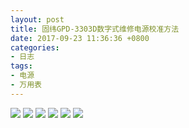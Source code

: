 ```yaml
---
layout: post
title: 固纬GPD-3303D数字式维修电源校准方法
date: 2017-09-23 11:36:36 +0800
categories:
- 日志
tags:
- 电源
- 万用表
---
```


![](https://github.com/bh3nvn/bh3nvn.github.io/raw/master/image/2017/2017-09-23-01.jpg)
![](https://github.com/bh3nvn/bh3nvn.github.io/raw/master/image/2017/2017-09-23-02.jpg)
![](https://github.com/bh3nvn/bh3nvn.github.io/raw/master/image/2017/2017-09-23-03.jpg)
![](https://github.com/bh3nvn/bh3nvn.github.io/raw/master/image/2017/2017-09-23-04.jpg)
![](https://github.com/bh3nvn/bh3nvn.github.io/raw/master/image/2017/2017-09-23-05.jpg)
![](https://github.com/bh3nvn/bh3nvn.github.io/raw/master/image/2017/2017-09-23-06.jpg)

